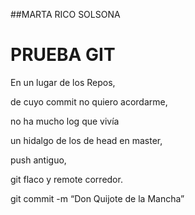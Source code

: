 ﻿﻿##MARTA RICO SOLSONA# PRUEBA GITEn un lugar de los Repos, de cuyo commit no quiero acordarme, no ha mucho log que vivía un hidalgo de los de head en master, push antiguo, git flaco y remote corredor. git commit -m “Don Quijote de la Mancha”